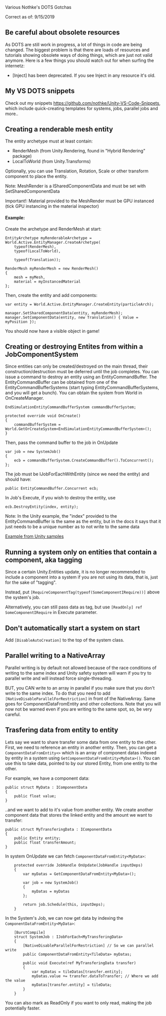 Various Nothke's DOTS Gotchas

Correct as of: 9/15/2019

## Be careful about obsolete resources

As DOTS are still work in progress, a lot of things in code are being changed. The biggest problem is that there are loads of resources and tutorials showing obsolete ways of doing things, which are just not valid anymore. Here is a few things you should watch out for when surfing the internetz:
- [Inject] has been deprecated. If you see Inject in any resource it's old.

## My VS DOTS snippets

Check out my snippets https://github.com/nothke/Unity-VS-Code-Snippets, which include quick-creating templates for systems, jobs, parallel jobs and more..

## Creating a renderable mesh entity

The entity archetype must at least contain:
- RenderMesh (from Unity.Rendering, found in "Hybrid Rendering" package)
- LocalToWorld (from Unity.Transforms)

Optionally, you can use Translation, Rotation, Scale or other transform component to place the entity.

Note: MeshRender is a ISharedComponentData and must be set with SetSharedComponentData

Important!: Material provided to the MeshRender must be GPU instanced (tick GPU instancing in the material inspector)

#### Example:

Create the archetype and RenderMesh at start:
```
EntityArchetype myRenderableArchetype = World.Active.EntityManager.CreateArchetype(
    typeof(RenderMesh),
    typeof(LocalToWorld),
    
    typeof(Translation));

RenderMesh myRenderMesh = new RenderMesh()
{
    mesh = myMesh,
    material = myInstancedMaterial
};
```

Then, create the entity and add components:

```
var entity = World.Active.EntityManager.CreateEntity(particleArch);

manager.SetSharedComponentData(entity, myRenderMesh);
manager.SetComponentData(entity, new Translation() { Value = myPosition });
```

You should now have a visible object in game!

## Creating or destroying Entites from within a JobComponentSystem

Since entities can only be created/destroyed on the main thread, their construction/destruction must be deferred until the job completes. You can issue a command to destroy an entity using an EntityCommandBuffer. The EntityCommandBuffer can be obtained from one of the EntityCommandBufferSystems (start typing EntityCommandBufferSystems, and you will get a bunch). You can obtain the system from World in OnCreateManager.

```
EndSimulationEntityCommandBufferSystem commandBufferSystem;

protected override void OnCreate()
{
    commandBufferSystem = World.GetOrCreateSystem<EndSimulationEntityCommandBufferSystem>();
}
```

Then, pass the command buffer to the job in OnUpdate

```
var job = new SystemJob()
{
    ecb = commandBufferSystem.CreateCommandBuffer().ToConcurrent();
};
```

The job must be IJobForEachWithEntity (since we need the entity) and should have:

```
public EntityCommandBuffer.Concurrent ecb;
```

In Job's Execute, if you wish to destroy the entity, use

```
ecb.DestroyEntity(index, entity);
```

Note: In the Unity example, the "index" provided to the EntityCommandBuffer is the same as the entity, but in the docs it says that it just needs to be a unique number as to not write to the same data

[Example from Unity samples](https://github.com/Unity-Technologies/EntityComponentSystemSamples/blob/master/ECSSamples/Assets/HelloCube/7.%20SpawnAndRemove/SpawnerSystem_SpawnAndRemove.cs)

## Running a system only on entities that contain a component, aka tagging

Since a certain Unity.Entities update, it is no longer recommended to include a component into a system if you are not using its data, that is, just for the sake of "tagging".

Instead, put `[RequireComponentTag(typeof(SomeComponentIRequire))]` above the system's job.

Alternatively, you can still pass data as tag, but use `[ReadOnly] ref SomeComponentIRequire` in Execute parameter.

## Don't automatically start a system on start

Add `[DisableAutoCreation]` to the top of the system class.

## Parallel writing to a NativeArray

Parallel writing is by default not allowed because of the race conditions of writing to the same index and Unity safety system will warn if you try to parallel write and will instead force single-threading.

BUT, you CAN write to an array in parallel if you make sure that you don't write to the same index. To do that you need to add `[NativeDisableParallelForRestriction]` in front of the NativeArray. Same goes for ComponentDataFromEntity and other collections. Note that you will now not be warned even if you are writing to the same spot, so, be very careful.

## Trasfering data from entity to entity

Lets say we want to share transfer some data from one entity to the other. First, we need to reference an entity in another entity. Then, you can get a `ComponentDataFromEntity<>` which is an array of component datas indexed by entity in a system using `GetComponentDataFromEntity<MyData>()`. You can use this to take data, pointed to by our stored Entity, from one entity to the other.

For example, we have a component data:

```
public struct MyData : IComponentData
{
    public float value;
}
```

..and we want to add to it's value from another entity. We create another component data that stores the linked entity and the amount we want to transfer:

```
public struct MyTransferingData : IComponentData
{
	public Entity entity;
	public float transferAmount;
}
```

In system OnUpdate we can fetch `ComponentDataFromEntity<MyData>`:
```
    protected override JobHandle OnUpdate(JobHandle inputDeps)
    {
        var myDatas = GetComponentDataFromEntity<MyData>();

        var job = new SystemJob()
        {
            myDatas = myDatas
        };

        return job.Schedule(this, inputDeps);
    }
```

In the System's Job, we can now get data by indexing the `ComponentDataFromEntity<MyData>`:
```
    [BurstCompile]
    struct SystemJob : IJobForEach<MyTransferingData>
    {
        [NativeDisableParallelForRestriction] // So we can parallel write
        public ComponentDataFromEntity<TileData> myDatas;

        public void Execute(ref MyTransferingData transfer)
        {
            var myDatas = tileDatas[transfer.entity];
            myDatas.value += transfer.dataToTransfer; // Where we add the value
            myDatas[transfer.entity] = tileData;
        }
    }
```

You can also mark as ReadOnly if you want to only read, making the job potentially faster.